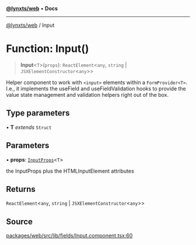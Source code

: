 [**@lynxts/web**](../README.md) • **Docs**

***

[@lynxts/web](../README.md) / Input

# Function: Input()

> **Input**\<`T`\>(`props`): `ReactElement`\<`any`, `string` \| `JSXElementConstructor`\<`any`\>\>

Helper component to work with `<input>` elements within a `FormProvider<T>`.
I.e., it implements the useField and useFieldValidation
hooks to provide the value state management and validation helpers right out
of the box.

## Type parameters

• **T** *extends* `Struct`

## Parameters

• **props**: [`InputProps`](../interfaces/InputProps.md)\<`T`\>

the InputProps plus the HTMLInputElement attributes

## Returns

`ReactElement`\<`any`, `string` \| `JSXElementConstructor`\<`any`\>\>

## Source

[packages/web/src/lib/fields/Input.component.tsx:60](https://github.com/JoseLion/lynxts/blob/main/packages/web/src/lib/fields/Input.component.tsx#L60)
